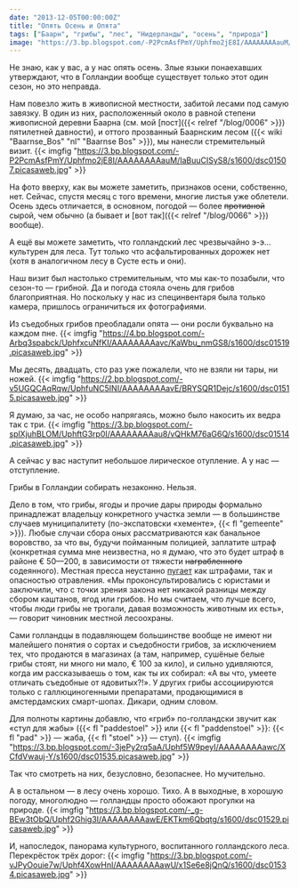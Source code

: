 ```yaml
---
date: "2013-12-05T00:00:00Z"
title: "Опять Осень и Опята"
tags: ["Баарн", "грибы", "лес", "Нидерланды", "осень", "природа"]
image: "https://3.bp.blogspot.com/-P2PcmAsfPmY/Uphfmo2jE8I/AAAAAAAAauM/IaBuuCISyS8/s1600/dsc01507.picasaweb.jpg"
---
```


Не знаю, как у вас, а у нас опять осень. Злые языки понаехавших утверждают, что в Голландии вообще существует только этот один сезон, но это неправда.

Нам повезло жить в живописной местности, забитой лесами под самую завязку. В один из них, расположенный около в равной степени живописной деревни Баарна (см. мой [пост]({{< relref "/blog/0006" >}}) пятилетней давности), и оттого прозванный Баарнским лесом ({{< wiki "Baarnse_Bos" "nl" "Baarnse Bos" >}}), мы нанесли стремительный визит.
{{< imgfig "https://3.bp.blogspot.com/-P2PcmAsfPmY/Uphfmo2jE8I/AAAAAAAAauM/IaBuuCISyS8/s1600/dsc01507.picasaweb.jpg" >}}

<!--more-->

На фото вверху, как вы можете заметить, признаков осени, собственно, нет. Сейчас, спустя месяц с того времени, многие листья уже облетели. Осень здесь отличается, в основном, погодой — более ~~противной~~ сырой, чем обычно (а бывает и [вот так]({{< relref "/blog/0066" >}}) вообще).

А ещё вы можете заметить, что голландский лес чрезвычайно э-э… культурен для леса. Тут только что асфальтированных дорожек нет (хотя в аналогичном лесу в Сусте есть и они).

Наш визит был настолько стремительным, что мы как-то позабыли, что сезон-то — грибной. Да и погода стояла очень для грибов благоприятная. Но поскольку у нас из специнвентаря была только камера, пришлось ограничиться их фотографиями.

Из съедобных грибов преобладали опята — они росли буквально на каждом пне.
{{< imgfig "https://4.bp.blogspot.com/-Arbq3spabck/UphfxcuNfKI/AAAAAAAAavc/KaWbu_nmGS8/s1600/dsc01519.picasaweb.jpg" >}}

Мы десять, двадцать, сто раз уже пожалели, что не взяли ни тары, ни ножей.
{{< imgfig "https://2.bp.blogspot.com/-v5UGQCAqRqw/UphfuNC5INI/AAAAAAAAavE/BRYSQR1Dejc/s1600/dsc01515.picasaweb.jpg" >}}

Я думаю, за час, не особо напрягаясь, можно было накосить их ведра так с три.
{{< imgfig "https://3.bp.blogspot.com/-splXjuhBLOM/UphftG3rp0I/AAAAAAAAau8/vQHkM76aG6Q/s1600/dsc01514.picasaweb.jpg" >}}

А сейчас у вас наступит небольшое лирическое отупление. А у нас — отступление.

Грибы в Голландии собирать незаконно. Нельзя.

Дело в том, что грибы, ягоды и прочие дары природы формально принадлежат владельцу конкретного участка земли — в большинстве случаев муниципалитету (по-экспатовски «хементе», {{< fl "gemeente" >}}). Любые случаи сбора оных рассматриваются как банальное воровство, за что вы, будучи пойманным полицией, заплатите штраф (конкретная сумма мне неизвестна, но я думаю, что это будет штраф в районе € 50—200, в зависимости от тяжести ~~награбленного~~ содеянного). Местная пресса неустанно [пугает](http://www.nu.nl/lifestyle/3602487/paddenstoelen-plukken-eigen-risico.html) как штрафами, так и опасностью отравления. «Мы проконсультировались с юристами и заключили, что с точки зрения закона нет никакой разницы между сбором каштанов, ягод или грибов. Но мы считаем, что лучше всего, чтобы люди грибы не трогали, давая возможность животным их есть», — говорит чиновник местной лесоохраны.

Сами голландцы в подавляющем большинстве вообще не имеют ни малейшего понятия о сортах и съедобности грибов, за исключением тех, что продаются в магазинах (а там, например, сушёные белые грибы стоят, ни много ни мало, € 100 за кило), и сильно удивляются, когда им рассказываешь о том, как ты их собирал: «А вы что, умеете отличать съедобные от ядовитых?!». У других грибы ассоциируются только с галлюциногенными препаратами, продающимися в амстердамских смарт-шопах. Дикари, одним словом.

Для полноты картины добавлю, что «гриб» по-голландски звучит как «стул для жабы» ({{< fl "paddestoel" >}} или {{< fl "paddenstoel" >}}: {{< fl "pad" >}} — жаба, {{< fl "stoel" >}} — стул).
{{< imgfig "https://3.bp.blogspot.com/-3jePy2rq5aA/Uphf5W9peyI/AAAAAAAAawc/XCfdVwauj-Y/s1600/dsc01535.picasaweb.jpg" >}}

Так что смотреть на них, безусловно, безопаснее. Но мучительно.

А в остальном — в лесу очень хорошо. Тихо. А в выходные, в хорошую погоду, многолюдно — голландцы просто обожают прогулки на природе.
{{< imgfig "https://3.bp.blogspot.com/-_g-BEw3tObQ/Uphf2Ghig3I/AAAAAAAAawE/EKTkm6Qbqtg/s1600/dsc01529.picasaweb.jpg" >}}

И, напоследок, панорама культурного, воспитанного голландского леса. Перекрёсток трёх дорог:
{{< imgfig "https://3.bp.blogspot.com/-vJPyOouie7w/Uphf4XowHnI/AAAAAAAAawU/x1Se6e8jQnQ/s1600/dsc01534.picasaweb.jpg" >}}

